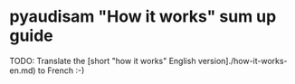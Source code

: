 # pyaudisam "How it works" sum up guide

TODO: Translate the [short "how it works" English version]./how-it-works-en.md) to French :-)

